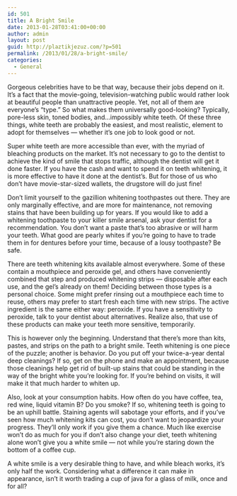 ```yaml
---
id: 501
title: A Bright Smile
date: 2013-01-28T03:41:00+00:00
author: admin
layout: post
guid: http://plaztikjezuz.com/?p=501
permalink: /2013/01/28/a-bright-smile/
categories:
  - General
---
```

Gorgeous celebrities have to be that way, because their jobs depend on it. It&#8217;s a fact that the movie-going, television-watching public would rather look at beautiful people than unattractive people. Yet, not all of them are everyone&#8217;s &#8220;type.&#8221; So what makes them universally good-looking? Typically, pore-less skin, toned bodies, and&#8230;impossibly white teeth. Of these three things, white teeth are probably the easiest, and most realistic, element to adopt for themselves &#8212; whether it&#8217;s one job to look good or not.

Super white teeth are more accessible than ever, with the myriad of bleaching products on the market. It&#8217;s not necessary to go to the dentist to achieve the kind of smile that stops traffic, although the dentist will get it done faster. If you have the cash and want to spend it on teeth whitening, it is more effective to have it done at the dentist&#8217;s. But for those of us who don&#8217;t have movie-star-sized wallets, the drugstore will do just fine!

Don&#8217;t limit yourself to the gazillion whitening toothpastes out there. They are only marginally effective, and are more for maintenance, not removing stains that have been building up for years. If you would like to add a whitening toothpaste to your killer smile arsenal, ask your dentist for a recommendation. You don&#8217;t want a paste that&#8217;s too abrasive or will harm your teeth. What good are pearly whites if you&#8217;re going to have to trade them in for dentures before your time, because of a lousy toothpaste? Be safe.

There are teeth whitening kits available almost everywhere. Some of these contain a mouthpiece and peroxide gel, and others have conveniently combined that step and produced whitening strips &#8212; disposable after each use, and the gel&#8217;s already on them! Deciding between those types is a personal choice. Some might prefer rinsing out a mouthpiece each time to reuse, others may prefer to start fresh each time with new strips. The active ingredient is the same either way: peroxide. If you have a sensitivity to peroxide, talk to your dentist about alternatives. Realize also, that use of these products can make your teeth more sensitive, temporarily.

This is however only the beginning. Understand that there&#8217;s more than kits, pastes, and strips on the path to a bright smile. Teeth whitening is one piece of the puzzle; another is behavior. Do you put off your twice-a-year dental deep cleanings? If so, get on the phone and make an appointment, because those cleanings help get rid of built-up stains that could be standing in the way of the bright white you&#8217;re looking for. If you&#8217;re behind on visits, it will make it that much harder to whiten up.

Also, look at your consumption habits. How often do you have coffee, tea, red wine, liquid vitamin B? Do you smoke? If so, whitening teeth is going to be an uphill battle. Staining agents will sabotage your efforts, and if you&#8217;ve seen how much whitening kits can cost, you don&#8217;t want to jeopardize your progress. They&#8217;ll only work if you give them a chance. Much like exercise won&#8217;t do as much for you if don&#8217;t also change your diet, teeth whitening alone won&#8217;t give you a white smile &#8212; not while you&#8217;re staring down the bottom of a coffee cup.

A white smile is a very desirable thing to have, and while bleach works, it&#8217;s only half the work. Considering what a difference it can make in appearance, isn&#8217;t it worth trading a cup of java for a glass of milk, once and for all?